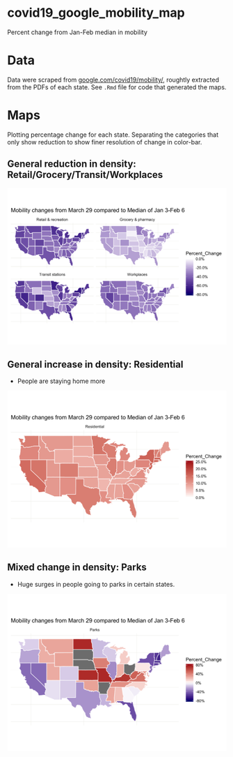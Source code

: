 # covid19_google_mobility_map
Percent change from Jan-Feb median in mobility 

# Data
Data were scraped from [google.com/covid19/mobility/](https://www.google.com/covid19/mobility/), roughtly extracted from the PDFs of each state.
See `.Rmd` file for code that generated the maps.

# Maps
Plotting percentage change for each state. Separating the categories that only show reduction to show finer resolution of change in color-bar.

## General reduction in density: Retail/Grocery/Transit/Workplaces
![Reduction in mobility in these categoires](figs/reduced_map.png)

## General increase in density: Residential

* People are staying home more

![Mixed increase/decrease in mobility in these categoires](figs/increased_map.png)


## Mixed change in density: Parks

* Huge surges in people going to parks in certain states. 

![Mixed increase/decrease in mobility in these categoires](figs/mixed_map.png)


